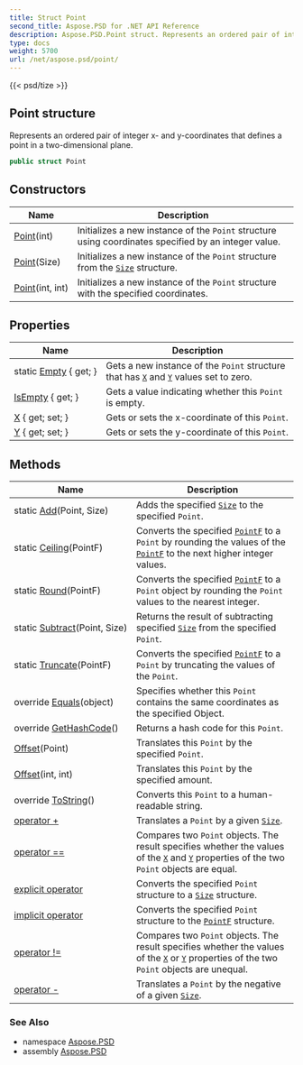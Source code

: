 ```yaml
---
title: Struct Point
second_title: Aspose.PSD for .NET API Reference
description: Aspose.PSD.Point struct. Represents an ordered pair of integer x and ycoordinates that defines a point in a twodimensional plane
type: docs
weight: 5700
url: /net/aspose.psd/point/
---
```

{{< psd/tize >}}
## Point structure

Represents an ordered pair of integer x- and y-coordinates that defines a point in a two-dimensional plane.

```csharp
public struct Point
```

## Constructors

| Name | Description |
| --- | --- |
| [Point](point/#constructor_1)(int) | Initializes a new instance of the `Point` structure using coordinates specified by an integer value. |
| [Point](point/#constructor)(Size) | Initializes a new instance of the `Point` structure from the [`Size`](../size/) structure. |
| [Point](point/#constructor_2)(int, int) | Initializes a new instance of the `Point` structure with the specified coordinates. |

## Properties

| Name | Description |
| --- | --- |
| static [Empty](../../aspose.psd/point/empty/) { get; } | Gets a new instance of the `Point` structure that has [`X`](./x/) and [`Y`](./y/) values set to zero. |
| [IsEmpty](../../aspose.psd/point/isempty/) { get; } | Gets a value indicating whether this `Point` is empty. |
| [X](../../aspose.psd/point/x/) { get; set; } | Gets or sets the x-coordinate of this `Point`. |
| [Y](../../aspose.psd/point/y/) { get; set; } | Gets or sets the y-coordinate of this `Point`. |

## Methods

| Name | Description |
| --- | --- |
| static [Add](../../aspose.psd/point/add/)(Point, Size) | Adds the specified [`Size`](../size/) to the specified `Point`. |
| static [Ceiling](../../aspose.psd/point/ceiling/)(PointF) | Converts the specified [`PointF`](../pointf/) to a `Point` by rounding the values of the [`PointF`](../pointf/) to the next higher integer values. |
| static [Round](../../aspose.psd/point/round/)(PointF) | Converts the specified [`PointF`](../pointf/) to a `Point` object by rounding the `Point` values to the nearest integer. |
| static [Subtract](../../aspose.psd/point/subtract/)(Point, Size) | Returns the result of subtracting specified [`Size`](../size/) from the specified `Point`. |
| static [Truncate](../../aspose.psd/point/truncate/)(PointF) | Converts the specified [`PointF`](../pointf/) to a `Point` by truncating the values of the `Point`. |
| override [Equals](../../aspose.psd/point/equals/)(object) | Specifies whether this `Point` contains the same coordinates as the specified Object. |
| override [GetHashCode](../../aspose.psd/point/gethashcode/)() | Returns a hash code for this `Point`. |
| [Offset](../../aspose.psd/point/offset/#offset)(Point) | Translates this `Point` by the specified `Point`. |
| [Offset](../../aspose.psd/point/offset/#offset_1)(int, int) | Translates this `Point` by the specified amount. |
| override [ToString](../../aspose.psd/point/tostring/)() | Converts this `Point` to a human-readable string. |
| [operator +](../../aspose.psd/point/op_addition/) | Translates a `Point` by a given [`Size`](../size/). |
| [operator ==](../../aspose.psd/point/op_equality/) | Compares two `Point` objects. The result specifies whether the values of the [`X`](./x/) and [`Y`](./y/) properties of the two `Point` objects are equal. |
| [explicit operator](../../aspose.psd/point/op_explicit/) | Converts the specified `Point` structure to a [`Size`](../size/) structure. |
| [implicit operator](../../aspose.psd/point/op_implicit/) | Converts the specified `Point` structure to the [`PointF`](../pointf/) structure. |
| [operator !=](../../aspose.psd/point/op_inequality/) | Compares two `Point` objects. The result specifies whether the values of the [`X`](./x/) or [`Y`](./y/) properties of the two `Point` objects are unequal. |
| [operator -](../../aspose.psd/point/op_subtraction/) | Translates a `Point` by the negative of a given [`Size`](../size/). |

### See Also

* namespace [Aspose.PSD](../../aspose.psd/)
* assembly [Aspose.PSD](../../)


